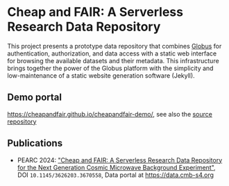 # Cheap and FAIR: A Serverless Research Data Repository

This project presents a prototype data repository that combines [Globus](https://globus.org) for authentication, authorization, and data access with a static web interface for browsing the available datasets and their metadata. This infrastructure brings together the power of the Globus platform with the simplicity and low-maintenance of a static website generation software (Jekyll).

## Demo portal

<https://cheapandfair.github.io/cheapandfair-demo/>, see also the [source repository](https://github.com/cheapandfair/cheapandfair-demo)

## Publications

* PEARC 2024: ["Cheap and FAIR: A Serverless Research Data Repository for the Next Generation Cosmic Microwave Background Experiment"](https://dl.acm.org/doi/10.1145/3626203.3670558), DOI `10.1145/3626203.3670558`, Data portal at <https://data.cmb-s4.org>
